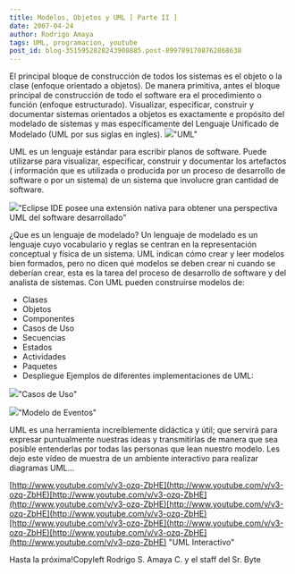 ```yaml
---
title: Modelos, Objetos y UML [ Parte II ]
date: 2007-04-24
author: Rodrigo Amaya
tags: UML, programacion, youtube
post_id: blog-3515952828243908885.post-8997891708762868638
---
```


El principal bloque de construcción de todos los sistemas es el objeto o la clase (enfoque orientado a objetos). De manera primitiva, antes el bloque principal de construcción de todo el software era el procedimiento o función (enfoque estructurado). Visualizar, especificar, construir y documentar sistemas orientados a objetos es exactamente e propósito del modelado de sistemas y mas específicamente del Lenguaje Unificado de Modelado (UML por sus siglas en ingles). [![](http://bp3.blogger.com/_ayvorITawE4/Ri5pOlLpwjI/AAAAAAAAASc/Lhpb3s6S2C0/s400/uml_logo.jpg)](http://bp3.blogger.com/_ayvorITawE4/Ri5pOlLpwjI/AAAAAAAAASc/Lhpb3s6S2C0/s1600-h/uml_logo.jpg)"UML"

UML es un lenguaje estándar para escribir planos de software. Puede utilizarse para visualizar, especificar, construir y documentar los artefactos ( información que es utilizada o producida por un proceso de desarrollo de software o por un sistema) de un sistema que involucre gran cantidad de software.

[![](http://bp3.blogger.com/_ayvorITawE4/Ri5p2lLpwkI/AAAAAAAAASk/RUEgHQ0EQi0/s400/uml_perspective1_annot.gif)](http://bp3.blogger.com/_ayvorITawE4/Ri5p2lLpwkI/AAAAAAAAASk/RUEgHQ0EQi0/s1600-h/uml_perspective1_annot.gif)"Eclipse IDE posee una extensión nativa para obtener una perspectiva UML del software desarrollado"

¿Que es un lenguaje de modelado? Un lenguaje de modelado es un lenguaje cuyo vocabulario y reglas se centran en la representación conceptual y física de un sistema. UML indican cómo crear y leer modelos bien formados, pero no dicen qué modelos se deben crear ni cuando se deberían crear, esta es la tarea del proceso de desarrollo de software y del analista de sistemas. Con UML pueden construirse modelos de:

- Clases
- Objetos
- Componentes
- Casos de Uso
- Secuencias
- Estados
- Actividades
- Paquetes
- Despliegue
Ejemplos de diferentes implementaciones de UML:

[![](http://bp3.blogger.com/_ayvorITawE4/Ri7UgEK33eI/AAAAAAAAAS0/-l2B1C714k4/s320/UML_Use-case-diagram.gif)](http://bp3.blogger.com/_ayvorITawE4/Ri7UgEK33eI/AAAAAAAAAS0/-l2B1C714k4/s1600-h/UML_Use-case-diagram.gif)"Casos de Uso"

[![](http://bp1.blogger.com/_ayvorITawE4/Ri7UxkK33gI/AAAAAAAAATE/GNCvaqLjn8c/s320/SMJ-UML.jpg)](http://bp1.blogger.com/_ayvorITawE4/Ri7UxkK33gI/AAAAAAAAATE/GNCvaqLjn8c/s1600-h/SMJ-UML.jpg)"Modelo de Eventos"

UML es una herramienta increíblemente didáctica y útil; que servirá para expresar puntualmente nuestras ideas y transmitirlas de manera que sea posible entenderlas por todas las personas que lean nuestro modelo. Les dejo este vídeo de muestra de un ambiente interactivo para realizar diagramas UML...

[http://www.youtube.com/v/v3-ozq-ZbHE](http://www.youtube.com/v/v3-ozq-ZbHE)[http://www.youtube.com/v/v3-ozq-ZbHE](http://www.youtube.com/v/v3-ozq-ZbHE)[http://www.youtube.com/v/v3-ozq-ZbHE](http://www.youtube.com/v/v3-ozq-ZbHE)[http://www.youtube.com/v/v3-ozq-ZbHE](http://www.youtube.com/v/v3-ozq-ZbHE)[http://www.youtube.com/v/v3-ozq-ZbHE](http://www.youtube.com/v/v3-ozq-ZbHE) "UML Interactivo"

Hasta la próxima!Copyleft Rodrigo S. Amaya C. y el staff del Sr. Byte